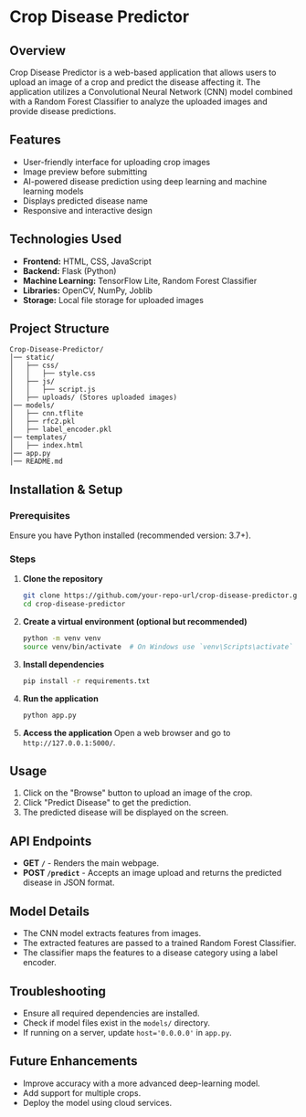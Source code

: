 # Crop Disease Predictor

## Overview
Crop Disease Predictor is a web-based application that allows users to upload an image of a crop and predict the disease affecting it. The application utilizes a Convolutional Neural Network (CNN) model combined with a Random Forest Classifier to analyze the uploaded images and provide disease predictions.

## Features
- User-friendly interface for uploading crop images
- Image preview before submitting
- AI-powered disease prediction using deep learning and machine learning models
- Displays predicted disease name
- Responsive and interactive design

## Technologies Used
- **Frontend:** HTML, CSS, JavaScript
- **Backend:** Flask (Python)
- **Machine Learning:** TensorFlow Lite, Random Forest Classifier
- **Libraries:** OpenCV, NumPy, Joblib
- **Storage:** Local file storage for uploaded images

## Project Structure
```
Crop-Disease-Predictor/
│── static/
│   ├── css/
│   │   ├── style.css
│   ├── js/
│   │   ├── script.js
│   ├── uploads/ (Stores uploaded images)
│── models/
│   ├── cnn.tflite
│   ├── rfc2.pkl
│   ├── label_encoder.pkl
│── templates/
│   ├── index.html
│── app.py
│── README.md
```

## Installation & Setup
### Prerequisites
Ensure you have Python installed (recommended version: 3.7+).

### Steps
1. **Clone the repository**
   ```bash
   git clone https://github.com/your-repo-url/crop-disease-predictor.git
   cd crop-disease-predictor
   ```
2. **Create a virtual environment (optional but recommended)**
   ```bash
   python -m venv venv
   source venv/bin/activate  # On Windows use `venv\Scripts\activate`
   ```
3. **Install dependencies**
   ```bash
   pip install -r requirements.txt
   ```
4. **Run the application**
   ```bash
   python app.py
   ```
5. **Access the application**
   Open a web browser and go to `http://127.0.0.1:5000/`.

## Usage
1. Click on the "Browse" button to upload an image of the crop.
2. Click "Predict Disease" to get the prediction.
3. The predicted disease will be displayed on the screen.

## API Endpoints
- **GET `/`** - Renders the main webpage.
- **POST `/predict`** - Accepts an image upload and returns the predicted disease in JSON format.

## Model Details
- The CNN model extracts features from images.
- The extracted features are passed to a trained Random Forest Classifier.
- The classifier maps the features to a disease category using a label encoder.

## Troubleshooting
- Ensure all required dependencies are installed.
- Check if model files exist in the `models/` directory.
- If running on a server, update `host='0.0.0.0'` in `app.py`.

## Future Enhancements
- Improve accuracy with a more advanced deep-learning model.
- Add support for multiple crops.
- Deploy the model using cloud services.


